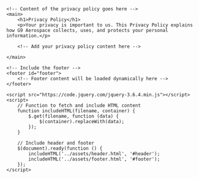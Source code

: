 <!-- pages/privacy-policy.html -->

<!DOCTYPE html>
<html lang="en">

<head>
    <meta charset="UTF-8">
    <meta name="viewport" content="width=device-width, initial-scale=1.0">
    <meta name="description" content="Privacy Policy for G9 Aerospace's personal website">
    <meta name="author" content="G9 Aerospace">
    <link rel="stylesheet" href="../assets/css/styles.css">
    <link rel="icon" href="../assets/images/g9aerospace.png" type="image/png">
    <title>Privacy Policy</title>
</head>

<body>
    <!-- Include the header -->
    <header id="header">
        <!-- Header content will be loaded dynamically here -->
    </header>

    <!-- Content of the privacy policy goes here -->
    <main>
        <h1>Privacy Policy</h1>
        <p>Your privacy is important to us. This Privacy Policy explains how G9 Aerospace collects, uses, and protects your personal information.</p>

        <!-- Add your privacy policy content here -->

    </main>

    <!-- Include the footer -->
    <footer id="footer">
        <!-- Footer content will be loaded dynamically here -->
    </footer>

    <script src="https://code.jquery.com/jquery-3.6.4.min.js"></script>
    <script>
        // Function to fetch and include HTML content
        function includeHTML(filename, container) {
            $.get(filename, function (data) {
                $(container).replaceWith(data);
            });
        }

        // Include header and footer
        $(document).ready(function () {
            includeHTML('../assets/header.html', '#header');
            includeHTML('../assets/footer.html', '#footer');
        });
    </script>
</body>

</html>
